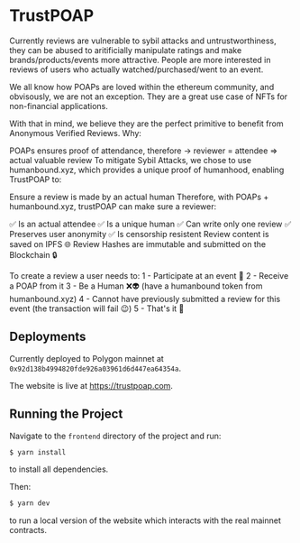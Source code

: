 # TrustPOAP

Currently reviews are vulnerable to sybil attacks and untrustworthiness, they can be abused to aritificially manipulate ratings and make brands/products/events more attractive. People are more interested in reviews of users who actually watched/purchased/went to an event.

We all know how POAPs are loved within the ethereum community, and obvisously, we are not an exception. They are a great use case of NFTs for non-financial applications.

With that in mind, we believe they are the perfect primitive to benefit from Anonymous Verified Reviews. Why:

POAPs ensures proof of attendance, therefore -> reviewer = attendee => actual valuable review
To mitigate Sybil Attacks, we chose to use humanbound.xyz, which provides a unique proof of humanhood, enabling TrustPOAP to:

Ensure a review is made by an actual human
Therefore, with POAPs + humanbound.xyz, trustPOAP can make sure a reviewer:

✅ Is an actual attendee
✅ Is a unique human
✅ Can write only one review
✅ Preserves user anonymity
✅ Is censorship resistent
Review content is saved on IPFS 🌐
Review Hashes are immutable and submitted on the Blockchain 🔒

To create a review a user needs to:
1 - Participate at an event 💃
2 - Receive a POAP from it
3 - Be a Human ❌👽 (have a humanbound token from humanbound.xyz)
4 - Cannot have previously submitted a review for this event (the transaction will fail 😉)
5 - That's it 🎉

## Deployments

Currently deployed to Polygon mainnet at `0x92d138b4994820fde926a03961d6d447ea64354a`.

The website is live at https://trustpoap.com.

## Running the Project

Navigate to the `frontend` directory of the project and run:

```sh
$ yarn install
```
 to install all dependencies.
 
 Then:
 
 ```sh
 $ yarn dev
 ```

to run a local version of the website which interacts with the real mainnet contracts.
